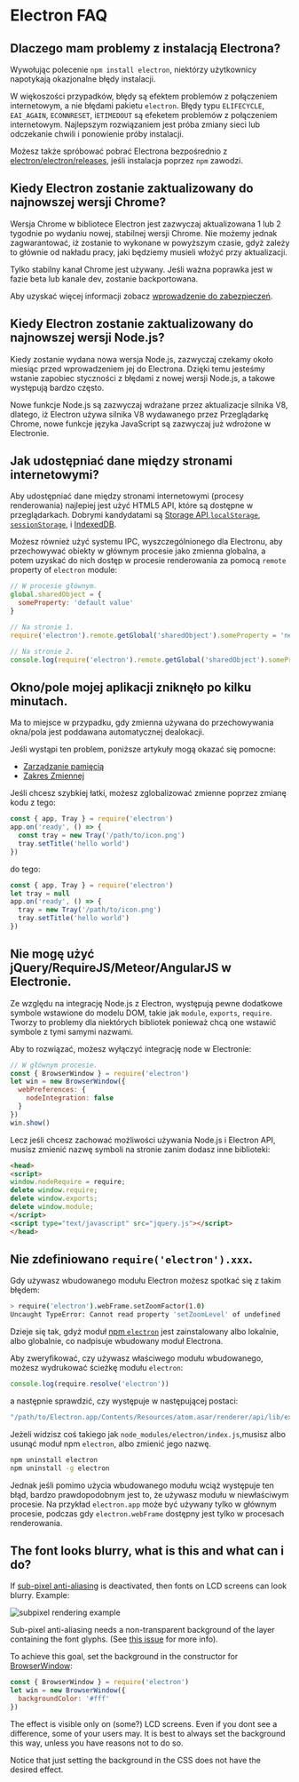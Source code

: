 # Electron FAQ

## Dlaczego mam problemy z instalacją Electrona?

Wywołując polecenie `npm install electron`, niektórzy użytkownicy napotykają okazjonalne błędy instalacji.

W więkoszości przypadków, błędy są efektem problemów z połączeniem internetowym, a nie błędami pakietu `electron`. Błędy typu `ELIFECYCLE`, `EAI_AGAIN`, `ECONNRESET`, i`ETIMEDOUT` są efeketem problemów z połączeniem internetowym. Najlepszym rozwiązaniem jest próba zmiany sieci lub odczekanie chwili i ponowienie próby instalacji.

Możesz także spróbować pobrać Electrona bezpośrednio z [electron/electron/releases](https://github.com/electron/electron/releases), jeśli instalacja poprzez `npm` zawodzi.

## Kiedy Electron zostanie zaktualizowany do najnowszej wersji Chrome?

Wersja Chrome w bibliotece Electron jest zazwyczaj aktualizowana 1 lub 2 tygodnie po wydaniu nowej, stabilnej wersji Chrome. Nie możemy jednak zagwarantować, iż zostanie to wykonane w powyższym czasie, gdyż zależy to głównie od nakładu pracy, jaki będziemy musieli włożyć przy aktualizacji.

Tylko stabilny kanał Chrome jest używany. Jeśli ważna poprawka jest w fazie beta lub kanale dev, zostanie backportowana.

Aby uzyskać więcej informacji zobacz [wprowadzenie do zabezpieczeń](tutorial/security.md).

## Kiedy Electron zostanie zaktualizowany do najnowszej wersji Node.js?

Kiedy zostanie wydana nowa wersja Node.js, zazwyczaj czekamy około miesiąc przed wprowadzeniem jej do Electrona. Dzięki temu jesteśmy wstanie zapobiec styczności z błędami z nowej wersji Node.js, a takowe występują bardzo często.

Nowe funkcje Node.js są zazwyczaj wdrażane przez aktualizacje silnika V8, dlatego, iż Electron używa silnika V8 wydawanego przez Przeglądarkę Chrome, nowe funkcje języka JavaScript są zazwyczaj już wdrożone w Electronie.

## Jak udostępniać dane między stronami internetowymi?

Aby udostępniać dane między stronami internetowymi (procesy renderowania) najlepiej jest użyć HTML5 API, które są dostępne w przeglądarkach. Dobrymi kandydatami są [Storage API](https://developer.mozilla.org/en-US/docs/Web/API/Storage),[`localStorage`](https://developer.mozilla.org/en-US/docs/Web/API/Window/localStorage), [`sessionStorage`](https://developer.mozilla.org/en-US/docs/Web/API/Window/sessionStorage), i [IndexedDB](https://developer.mozilla.org/en-US/docs/Web/API/IndexedDB_API).

Możesz również użyć systemu IPC, wyszczególnionego dla Electronu, aby przechowywać obiekty w głównym procesie jako zmienna globalna, a potem uzyskać do nich dostęp w procesie renderowania za pomocą `remote` property of `electron` module:

```javascript
// W procesie głównym.
global.sharedObject = {
  someProperty: 'default value'
}
```

```javascript
// Na stronie 1.
require('electron').remote.getGlobal('sharedObject').someProperty = 'new value'
```

```javascript
// Na stronie 2.
console.log(require('electron').remote.getGlobal('sharedObject').someProperty)
```

## Okno/pole mojej aplikacji zniknęło po kilku minutach.

Ma to miejsce w przypadku, gdy zmienna używana do przechowywania okna/pola jest poddawana automatycznej dealokacji.

Jeśli wystąpi ten problem, poniższe artykuły mogą okazać się pomocne:

* [Zarządzanie pamięcią](https://developer.mozilla.org/en-US/docs/Web/JavaScript/Memory_Management)
* [Zakres Zmiennej](https://msdn.microsoft.com/library/bzt2dkta(v=vs.94).aspx)

Jeśli chcesz szybkiej łatki, możesz zglobalizować zmienne poprzez zmianę kodu z tego:

```javascript
const { app, Tray } = require('electron')
app.on('ready', () => {
  const tray = new Tray('/path/to/icon.png')
  tray.setTitle('hello world')
})
```

do tego:

```javascript
const { app, Tray } = require('electron')
let tray = null
app.on('ready', () => {
  tray = new Tray('/path/to/icon.png')
  tray.setTitle('hello world')
})
```

## Nie mogę użyć jQuery/RequireJS/Meteor/AngularJS w Electronie.

Ze względu na integrację Node.js z Electron, występują pewne dodatkowe symbole wstawione do modelu DOM, takie jak `module`, `exports`, `require`. Tworzy to problemy dla niektórych bibliotek ponieważ chcą one wstawić symbole z tymi samymi nazwami.

Aby to rozwiązać, możesz wyłączyć integrację node w Electronie:

```javascript
// W głównym procesie.
const { BrowserWindow } = require('electron')
let win = new BrowserWindow({
  webPreferences: {
    nodeIntegration: false
  }
})
win.show()
```

Lecz jeśli chcesz zachować możliwości używania Node.js i Electron API, musisz zmienić nazwę symboli na stronie zanim dodasz inne biblioteki:

```html
<head>
<script>
window.nodeRequire = require;
delete window.require;
delete window.exports;
delete window.module;
</script>
<script type="text/javascript" src="jquery.js"></script>
</head>
```

## Nie zdefiniowano `require('electron').xxx`.

Gdy używasz wbudowanego modułu Electron możesz spotkać się z takim błędem:

```sh
> require('electron').webFrame.setZoomFactor(1.0)
Uncaught TypeError: Cannot read property 'setZoomLevel' of undefined
```

Dzieje się tak, gdyż moduł [npm `electron`](https://www.npmjs.com/package/electron) jest zainstalowany albo lokalnie, albo globalnie, co nadpisuje wbudowany moduł Electrona.

Aby zweryfikować, czy używasz właściwego modułu wbudowanego, możesz wydrukować ścieżkę modułu `electron`:

```javascript
console.log(require.resolve('electron'))
```

a następnie sprawdzić, czy występuje w następującej postaci:

```sh
"/path/to/Electron.app/Contents/Resources/atom.asar/renderer/api/lib/exports/electron.js"
```

Jeżeli widzisz coś takiego jak `node_modules/electron/index.js`,musisz albo usunąć moduł npm `electron`, albo zmienić jego nazwę.

```sh
npm uninstall electron
npm uninstall -g electron
```

Jednak jeśli pomimo użycia wbudowanego modułu wciąż występuje ten błąd, bardzo prawdopodobnym jest to, że używasz modułu w niewłaściwym procesie. Na przykład `electron.app` może być używany tylko w głównym procesie, podczas gdy `electron.webFrame` dostępny jest tylko w procesach renderowania.

## The font looks blurry, what is this and what can i do?

If [sub-pixel anti-aliasing](http://alienryderflex.com/sub_pixel/) is deactivated, then fonts on LCD screens can look blurry. Example:

![subpixel rendering example](images/code_coverage_infra_diagram.png)

Sub-pixel anti-aliasing needs a non-transparent background of the layer containing the font glyphs. (See [this issue](https://github.com/electron/electron/issues/6344#issuecomment-420371918) for more info).

To achieve this goal, set the background in the constructor for [BrowserWindow](api/browser-window.md):

```javascript
const { BrowserWindow } = require('electron')
let win = new BrowserWindow({
  backgroundColor: '#fff'
})
```

The effect is visible only on (some?) LCD screens. Even if you dont see a difference, some of your users may. It is best to always set the background this way, unless you have reasons not to do so.

Notice that just setting the background in the CSS does not have the desired effect.